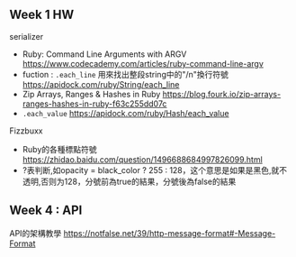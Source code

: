 ## Week 1 HW 
serializer
- Ruby: Command Line Arguments with ARGV https://www.codecademy.com/articles/ruby-command-line-argv
- fuction : `.each_line` 用來找出整段string中的"/n"換行符號  https://apidock.com/ruby/String/each_line 
- Zip Arrays, Ranges & Hashes in Ruby https://blog.fourk.io/zip-arrays-ranges-hashes-in-ruby-f63c255dd07c
- `.each_value` https://apidock.com/ruby/Hash/each_value

Fizzbuxx
- Ruby的各種標點符號  https://zhidao.baidu.com/question/1496688684997826099.html
- ?表判断,如opacity = black_color ? 255 : 128，这个意思是如果是黑色,就不透明,否则为128，分號前為true的結果，分號後為false的結果

## Week 4 : API
API的架構教學
https://notfalse.net/39/http-message-format#-Message-Format
